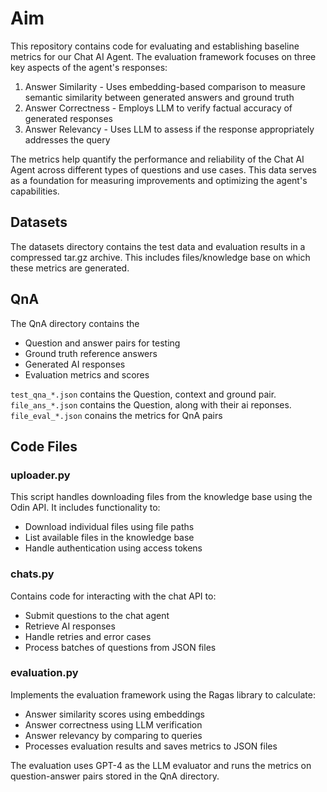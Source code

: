 # Aim
This repository contains code for evaluating and establishing baseline metrics for our Chat AI Agent. The evaluation framework focuses on three key aspects of the agent's responses:

1. Answer Similarity - Uses embedding-based comparison to measure semantic similarity between generated answers and ground truth
2. Answer Correctness - Employs LLM to verify factual accuracy of generated responses
3. Answer Relevancy - Uses LLM to assess if the response appropriately addresses the query

The metrics help quantify the performance and reliability of the Chat AI Agent across different types of questions and use cases. This data serves as a foundation for measuring improvements and optimizing the agent's capabilities.


## Datasets
The datasets directory contains the test data and evaluation results in a compressed tar.gz archive. This includes files/knowledge base 
on which these metrics are generated.

## QnA
The QnA directory contains the 

- Question and answer pairs for testing
- Ground truth reference answers 
- Generated AI responses
- Evaluation metrics and scores

`test_qna_*.json` contains the Question, context and ground pair.
`file_ans_*.json` contains the Question, along with their ai reponses.
`file_eval_*.json` conains the metrics for QnA pairs

## Code Files

### uploader.py
This script handles downloading files from the knowledge base using the Odin API. It includes functionality to:
- Download individual files using file paths
- List available files in the knowledge base
- Handle authentication using access tokens

### chats.py 
Contains code for interacting with the chat API to:
- Submit questions to the chat agent
- Retrieve AI responses 
- Handle retries and error cases
- Process batches of questions from JSON files

### evaluation.py
Implements the evaluation framework using the Ragas library to calculate:
- Answer similarity scores using embeddings
- Answer correctness using LLM verification 
- Answer relevancy by comparing to queries
- Processes evaluation results and saves metrics to JSON files

The evaluation uses GPT-4 as the LLM evaluator and runs the metrics on question-answer pairs stored in the QnA directory.




